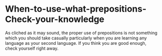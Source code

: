 # When-to-use-what-prepositions-Check-your-knowledge
As cliched as it may sound, the proper use of prepositions is not something which you should take casually particularly when you are learning any language as your second language. If you think you are good enough, check yourself right away.
